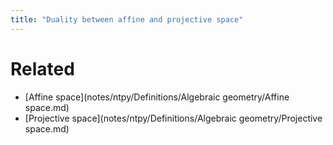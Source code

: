 ```yaml
---
title: "Duality between affine and projective space"
---
```


# Related
- [Affine space](notes/ntpy/Definitions/Algebraic geometry/Affine space.md)
- [Projective space](notes/ntpy/Definitions/Algebraic geometry/Projective space.md)
